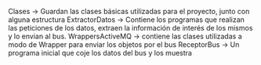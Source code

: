 Clases -> Guardan las clases básicas utilizadas para el proyecto, junto con alguna estructura
ExtractorDatos -> Contiene los programas que realizan las peticiones de los datos, extraen la información de interés de los mismos y lo envian al bus.
WrappersActiveMQ -> contiene las clases utilizadas a modo de Wrapper para enviar los objetos por el bus
ReceptorBus -> Un programa inicial que coje los datos del bus y los muestra